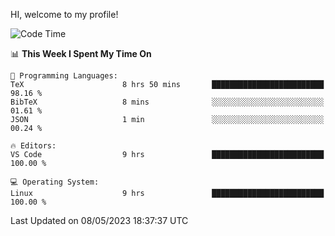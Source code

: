 HI, welcome to my profile!
<!--START_SECTION:waka-->
![Code Time](http://img.shields.io/badge/Code%20Time-836%20hrs%2010%20mins-blue)

📊 **This Week I Spent My Time On** 

```text
💬 Programming Languages: 
TeX                      8 hrs 50 mins       █████████████████████████   98.16 % 
BibTeX                   8 mins              ░░░░░░░░░░░░░░░░░░░░░░░░░   01.61 % 
JSON                     1 min               ░░░░░░░░░░░░░░░░░░░░░░░░░   00.24 % 

🔥 Editors: 
VS Code                  9 hrs               █████████████████████████   100.00 % 

💻 Operating System: 
Linux                    9 hrs               █████████████████████████   100.00 % 
```


 Last Updated on 08/05/2023 18:37:37 UTC
<!--END_SECTION:waka-->
